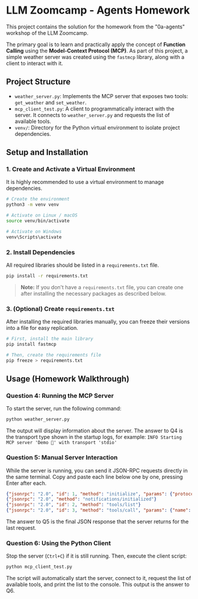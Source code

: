 # LLM Zoomcamp - Agents Homework

This project contains the solution for the homework from the "0a-agents" workshop of the LLM Zoomcamp.

The primary goal is to learn and practically apply the concept of **Function Calling** using the **Model-Context Protocol (MCP)**. As part of this project, a simple weather server was created using the `fastmcp` library, along with a client to interact with it.

## Project Structure

-   `weather_server.py`: Implements the MCP server that exposes two tools: `get_weather` and `set_weather`.
-   `mcp_client_test.py`: A client to programmatically interact with the server. It connects to `weather_server.py` and requests the list of available tools.
-   `venv/`: Directory for the Python virtual environment to isolate project dependencies.

## Setup and Installation

### 1. Create and Activate a Virtual Environment

It is highly recommended to use a virtual environment to manage dependencies.

```bash
# Create the environment
python3 -m venv venv

# Activate on Linux / macOS
source venv/bin/activate

# Activate on Windows
venv\Scripts\activate
```

### 2. Install Dependencies

All required libraries should be listed in a `requirements.txt` file.

```bash
pip install -r requirements.txt
```

> **Note:** If you don't have a `requirements.txt` file, you can create one after installing the necessary packages as described below.

### 3. (Optional) Create `requirements.txt`

After installing the required libraries manually, you can freeze their versions into a file for easy replication.

```bash
# First, install the main library
pip install fastmcp

# Then, create the requirements file
pip freeze > requirements.txt
```

## Usage (Homework Walkthrough)

### Question 4: Running the MCP Server

To start the server, run the following command:

```bash
python weather_server.py
```

The output will display information about the server. The answer to Q4 is the transport type shown in the startup logs, for example:
`INFO Starting MCP server 'Demo 🚀' with transport 'stdio'`

### Question 5: Manual Server Interaction

While the server is running, you can send it JSON-RPC requests directly in the same terminal. Copy and paste each line below one by one, pressing Enter after each.

```json
{"jsonrpc": "2.0", "id": 1, "method": "initialize", "params": {"protocolVersion": "2024-11-05", "capabilities": {}, "clientInfo": {"name": "test-client"}}}
{"jsonrpc": "2.0", "method": "notifications/initialized"}
{"jsonrpc": "2.0", "id": 2, "method": "tools/list"}
{"jsonrpc": "2.0", "id": 3, "method": "tools/call", "params": {"name": "get_weather", "arguments": {"city": "Berlin"}}}
```
The answer to Q5 is the final JSON response that the server returns for the last request.

### Question 6: Using the Python Client

Stop the server (`Ctrl+C`) if it is still running. Then, execute the client script:

```bash
python mcp_client_test.py
```

The script will automatically start the server, connect to it, request the list of available tools, and print the list to the console. This output is the answer to Q6.

